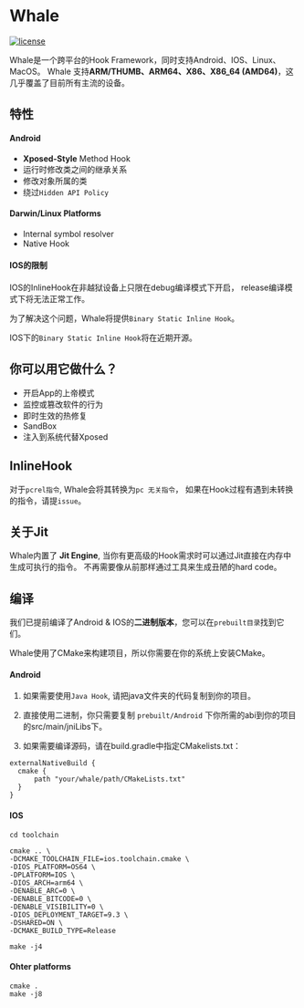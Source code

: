 # Whale

[![license](http://img.shields.io/badge/license-Apache2.0-brightgreen.svg?style=flat)](https://github.com/alibaba/atlas/blob/master/LICENSE)

Whale是一个跨平台的Hook Framework，同时支持Android、IOS、Linux、MacOS。
Whale 支持**ARM/THUMB、ARM64、X86、X86_64 (AMD64)**，这几乎覆盖了目前所有主流的设备。

## 特性
#### Android
* **Xposed-Style** Method Hook
* 运行时修改类之间的继承关系
* 修改对象所属的类
* 绕过`Hidden API Policy`

#### Darwin/Linux Platforms
* Internal symbol resolver
* Native Hook

#### IOS的限制
IOS的InlineHook在非越狱设备上只限在debug编译模式下开启，
release编译模式下将无法正常工作。

为了解决这个问题，Whale将提供`Binary Static Inline Hook`。

IOS下的`Binary Static Inline Hook`将在近期开源。

## 你可以用它做什么？
* 开启App的上帝模式
* 监控或篡改软件的行为
* 即时生效的热修复
* SandBox
* 注入到系统代替Xposed

## InlineHook
对于`pcrel指令`, Whale会将其转换为`pc 无关指令`，
如果在Hook过程有遇到未转换的指令，请提`issue`。

## 关于Jit
Whale内置了 **Jit Engine**, 当你有更高级的Hook需求时可以通过Jit直接在内存中生成可执行的指令。
不再需要像从前那样通过工具来生成丑陋的hard code。

## 编译
我们已提前编译了Android & IOS的**二进制版本**，您可以在`prebuilt目录`找到它们。

Whale使用了CMake来构建项目，所以你需要在你的系统上安装CMake。

#### Android
1. 如果需要使用`Java Hook`, 请把java文件夹的代码复制到你的项目。

2. 直接使用二进制，你只需要复制 `prebuilt/Android` 下你所需的abi到你的项目的src/main/jniLibs下。

3. 如果需要编译源码，请在build.gradle中指定CMakelists.txt：
```
externalNativeBuild {
  cmake {
      path "your/whale/path/CMakeLists.txt"
  }
}
```

#### IOS
```
cd toolchain

cmake .. \
-DCMAKE_TOOLCHAIN_FILE=ios.toolchain.cmake \
-DIOS_PLATFORM=OS64 \
-DPLATFORM=IOS \
-DIOS_ARCH=arm64 \
-DENABLE_ARC=0 \
-DENABLE_BITCODE=0 \
-DENABLE_VISIBILITY=0 \
-DIOS_DEPLOYMENT_TARGET=9.3 \
-DSHARED=ON \
-DCMAKE_BUILD_TYPE=Release

make -j4
```

#### Ohter platforms
```
cmake .
make -j8
```


